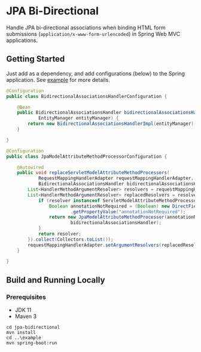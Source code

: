 # JPA Bi-Directional

Handle JPA bi-directional associations when binding HTML form submissions (`application/x-www-form-urlencoded`) in Spring Web MVC applications.

## Getting Started

Just add as a dependency, and add configurations (below) to the Spring application. See [example](example) for more details.

```java
@Configuration
public class BidirectionalAssociationsHandlerConfiguration {

	@Bean
	public BidirectionalAssociationsHandler bidirectionalAssociationsHandler(
			EntityManager entityManager) {
		return new BidirectionalAssociationsHandlerImpl(entityManager);
	}

}
```

```java
@Configuration
public class JpaModelAttributeMethodProcessorConfiguration {

	@Autowired
	public void replaceServletModelAttributeMethodProcessors(
			RequestMappingHandlerAdapter requestMappingHandlerAdapter,
			BidirectionalAssociationsHandler bidirectionalAssociationsHandler) {
		List<HandlerMethodArgumentResolver> resolvers = requestMappingHandlerAdapter.getArgumentResolvers();
		List<HandlerMethodArgumentResolver> replacedResolvers = resolvers.stream().map((resolver) -> {
			if (resolver instanceof ServletModelAttributeMethodProcessor) {
				Boolean annotationNotRequired = (Boolean) new DirectFieldAccessor(resolver)
						.getPropertyValue("annotationNotRequired");
				return new JpaModelAttributeMethodProcessor(annotationNotRequired,
						bidirectionalAssociationsHandler);
			}
			return resolver;
		}).collect(Collectors.toList());
		requestMappingHandlerAdapter.setArgumentResolvers(replacedResolvers);
	}

}
```

## Build and Running Locally

### Prerequisites

- JDK 11
- Maven 3

```
cd jpa-bidirectional
mvn install
cd ..\example
mvn spring-boot:run
```
